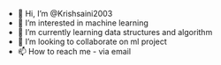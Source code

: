 - 👋 Hi, I’m @Krishsaini2003
- 👀 I’m interested in machine learning
- 🌱 I’m currently learning data structures and algorithm
- 💞️ I’m looking to collaborate on ml project
- 📫 How to reach me - via email

<!---
Krishsaini2003/Krishsaini2003 is a ✨ special ✨ repository because its `README.md` (this file) appears on your GitHub profile.
You can click the Preview link to take a look at your changes.
--->
